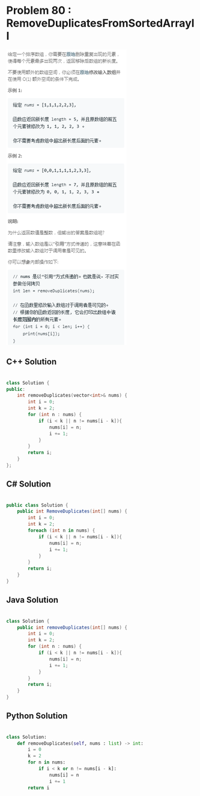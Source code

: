 
# Problem 80 : RemoveDuplicatesFromSortedArrayII

<img src="https://github.com/Peefy/PeefyLeetCode/blob/master/doc/1-100/80.RemoveDuplicatesFromSortedArrayII/problem.png"/>

## C++ Solution

```c++

class Solution {
public:
    int removeDuplicates(vector<int>& nums) {
        int i = 0;
        int k = 2;
        for (int n : nums) {
            if (i < k || n != nums[i - k]){
                nums[i] = n;
                i += 1;
            }
        }
        return i;
    }
};

```

## C# Solution

```csharp

public class Solution {
    public int RemoveDuplicates(int[] nums) {
        int i = 0;
        int k = 2;
        foreach (int n in nums) {
            if (i < k || n != nums[i - k]){
                nums[i] = n;
                i += 1;
            }
        }
        return i;
    }
}

```

## Java Solution

```java

class Solution {
    public int removeDuplicates(int[] nums) {
        int i = 0;
        int k = 2;
        for (int n : nums) {
            if (i < k || n != nums[i - k]){
                nums[i] = n;
                i += 1;
            }
        }
        return i;
    }
}

```

## Python Solution

```python

class Solution:
    def removeDuplicates(self, nums : list) -> int:
        i = 0
        k = 2
        for n in nums:
            if i < k or n != nums[i - k]:
                nums[i] = n
                i += 1
        return i 

```



